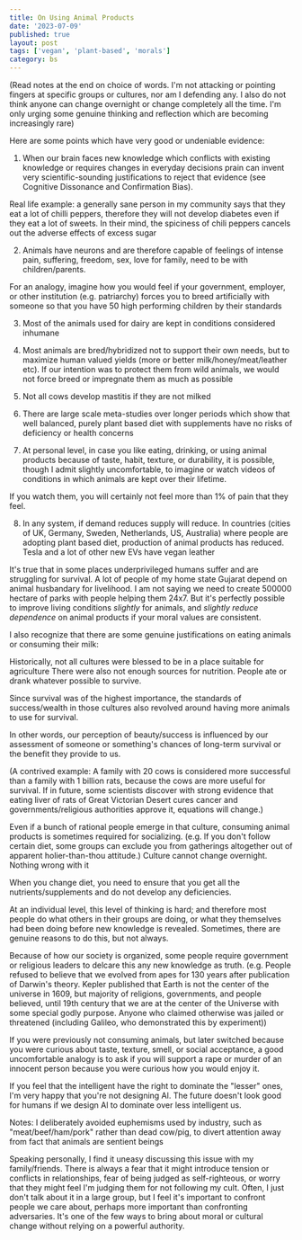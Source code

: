 ```yaml
---
title: On Using Animal Products
date: '2023-07-09'
published: true
layout: post
tags: ['vegan', 'plant-based', 'morals']
category: bs
---
```


(Read notes at the end on choice of words. I'm not attacking or pointing fingers at specific groups or cultures, nor am I defending any. I also do not think anyone can change overnight or change completely all the time. I'm only urging some genuine thinking and reflection which are becoming increasingly rare)

Here are some points which have very good or undeniable evidence:

1. When our brain faces new knowledge which conflicts with existing knowledge or requires changes in everyday decisions prain can invent very scientific-sounding justifications to reject that evidence (see Cognitive Dissonance and Confirmation Bias).

Real life example: a generally sane person in my community says that they eat a lot of chilli peppers, therefore they will not develop diabetes even if they eat a lot of sweets. In their mind, the spiciness of chili peppers cancels out the adverse effects of excess sugar

2. Animals have neurons and are therefore capable of feelings of intense pain, suffering, freedom, sex, love for family, need to be with children/parents.

For an analogy, imagine how you would feel if your government, employer, or other institution (e.g. patriarchy) forces you to breed artificially with someone so that you have 50 high performing children by their standards

3. Most of the animals used for dairy are kept in conditions considered inhumane

4. Most animals are bred/hybridized not to support their own needs, but to maximize human valued yields (more or better milk/honey/meat/leather etc). If our intention was to protect them from wild animals, we would not force breed or impregnate them as much as possible

 5. Not all cows develop mastitis if they are not milked

6. There are large scale meta-studies over longer periods which show that well balanced, purely plant based diet with supplements have no risks of deficiency or health concerns

7. At personal level, in case you like eating, drinking, or using animal products because of taste, habit, texture, or durability, it is possible, though I admit slightly uncomfortable, to imagine or watch videos of conditions in which animals are kept over their lifetime.

If you watch them, you will certainly not feel more than 1% of pain that they feel.

8. In any system, if demand reduces supply will reduce. In countries (cities of UK, Germany, Sweden, Netherlands, US, Australia) where people are adopting plant based diet, production of animal products has reduced. Tesla and a lot of other new EVs have vegan leather

It's true that in some places underprivileged humans suffer and are struggling for survival. A lot of people of my home state Gujarat depend on animal husbandary for livelihood. I am not saying we need to create 500000 hectare of parks with people helping them 24x7. But it's perfectly possible to improve living conditions *slightly* for animals, and *slightly reduce dependence* on animal products if your moral values are consistent.

I also recognize that there are some genuine justifications on eating animals or consuming their milk:

Historically, not all cultures were blessed to be in a place suitable for agriculture There were also not enough sources for nutrition. People ate or drank whatever possible to survive.

Since survival was of the highest importance, the standards of success/wealth in those cultures also revolved around having more animals to use for survival.

In other words, our perception of beauty/success is influenced by our assessment of someone or something's chances of long-term survival or the benefit they provide to us.

(A contrived example: A family with 20 cows is considered more successful than a family with 1 billion rats, because the cows are more useful for survival. If in future, some scientists discover with strong evidence that eating liver of rats of Great Victorian Desert cures cancer and governments/religious authorities approve it, equations will change.)

Even if a bunch of rational people emerge in that culture, consuming animal products is sometimes required for socializing.
(e.g. lf you don't follow certain diet, some groups can exclude you from gatherings altogether out of apparent holier-than-thou attitude.)
Culture cannot change overnight. Nothing wrong with it

When you change diet, you need to ensure that you get all the nutrients/supplements and do not develop any deficiencies.

At an individual level, this level of thinking is hard; and therefore most people do what others in their groups are doing, or what they themselves had been doing before new knowledge is revealed.
Sometimes, there are genuine reasons to do this, but not always.

Because of how our society is organized, some people require government or religious leaders to delcare this any new knowledge as truth.
(e.g. People refused to believe that we evolved from apes for 130 years after publication of Darwin's theory. Kepler published that Earth is not the center of the universe in 1609, but majority of religions, governments, and people believed, until 19th century that we are at the center of the Universe with some special godly purpose. Anyone who claimed otherwise was jailed or threatened (including Galileo, who demonstrated this by experiment))

If you were previously not consuming animals, but later switched because you were curious about taste, texture, smell, or social acceptance, a good uncomfortable analogy is to ask if you will support a rape or murder of an innocent person because you were curious how you would enjoy it.

If you feel that the intelligent have the right to dominate the "lesser" ones, I'm very happy that you're not designing Al.
The future doesn't look good for humans if we design Al to dominate over less intelligent us.

Notes: I deliberately avoided euphemisms used by industry, such as "meat/beef/ham/pork" rather than dead cow/pig, to divert attention away from fact that animals are sentient beings

Speaking personally, I find it uneasy discussing this issue with my family/friends. There is always a fear that it might introduce tension or conflicts in relationships, fear of being judged as self-righteous, or worry that they might feel I'm judging them for not following my cult.
Often, I just don't talk about it in a large group, but I feel it's important to confront people we care about, perhaps more important than confronting adversaries. It's one of the few ways to bring about moral or cultural change without relying on a powerful authority.
